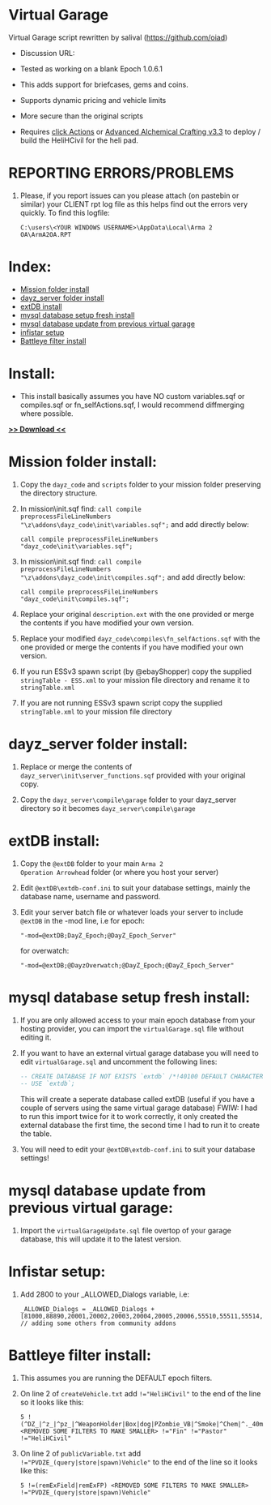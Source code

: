 # Virtual Garage
Virtual Garage script rewritten by salival (https://github.com/oiad)

* Discussion URL: 
	
* Tested as working on a blank Epoch 1.0.6.1
* This adds support for briefcases, gems and coins.
* Supports dynamic pricing and vehicle limits
* More secure than the original scripts
* Requires [click Actions](https://github.com/mudzereli/DayZEpochDeployableBike) or [Advanced Alchemical Crafting v3.3](https://epochmod.com/forum/topic/43460-release-advanced-alchemical-crafting-v33-updated-for-1061/) to deploy / build the HeliHCivil for the heli pad.

# REPORTING ERRORS/PROBLEMS

1. Please, if you report issues can you please attach (on pastebin or similar) your CLIENT rpt log file as this helps find out the errors very quickly. To find this logfile:

	```sqf
	C:\users\<YOUR WINDOWS USERNAME>\AppData\Local\Arma 2 OA\ArmA2OA.RPT
	```
	
# Index:

* [Mission folder install](https://github.com/oiad/virtualGarage#mission-folder-install)
* [dayz_server folder install](https://github.com/oiad/virtualGarage#dayz_server-folder-install)
* [extDB install](https://github.com/oiad/virtualGarage#extdb-install)
* [mysql database setup fresh install](https://github.com/oiad/virtualGarage#mysql-database-setup-fresh-install)
* [mysql database update from previous virtual garage](https://github.com/oiad/virtualGarage#mysql-database-update-from-previous-virtual-garage)
* [infistar setup](https://github.com/oiad/virtualGarage#infistar-setup)
* [Battleye filter install](https://github.com/oiad/virtualGarage#battleye-filter-install)

# Install:

* This install basically assumes you have NO custom variables.sqf or compiles.sqf or fn_selfActions.sqf, I would recommend diffmerging where possible.

**[>> Download <<](https://github.com/oiad/virtualGarage/archive/master.zip)**

# Mission folder install:

1. Copy the <code>dayz_code</code> and <code>scripts</code> folder to your mission folder preserving the directory structure.

2. In mission\init.sqf find: <code>call compile preprocessFileLineNumbers "\z\addons\dayz_code\init\variables.sqf";</code> and add directly below:

	```sqf
	call compile preprocessFileLineNumbers "dayz_code\init\variables.sqf";
	```
	
3. In mission\init.sqf find: <code>call compile preprocessFileLineNumbers "\z\addons\dayz_code\init\compiles.sqf";</code> and add directly below:

	```sqf
	call compile preprocessFileLineNumbers "dayz_code\init\compiles.sqf";
	```

4. Replace your original <code>description.ext</code> with the one provided or merge the contents if you have modified your own version.

5. Replace your modified <code>dayz_code\compiles\fn_selfActions.sqf</code> with the one provided or merge the contents if you have modified your own version.

6. If you run ESSv3 spawn script (by @ebayShopper) copy the supplied <code>stringTable - ESS.xml</code> to your mission file directory and rename it to <code>stringTable.xml</code>

7. If you are not running ESSv3 spawn script copy the supplied <code>stringTable.xml</code> to your mission file directory

# dayz_server folder install:

1. Replace or merge the contents of <code>dayz_server\init\server_functions.sqf</code> provided with your original copy.

2. Copy the <code>dayz_server\compile\garage</code> folder to your dayz_server directory so it becomes <code>dayz_server\compile\garage</code>

# extDB install:

1. Copy the <code>@extDB</code> folder to your main <code>Arma 2 Operation Arrowhead</code> folder (or where you host your server)

2. Edit <code>@extDB\extdb-conf.ini</code> to suit your database settings, mainly the database name, username and password.

3. Edit your server batch file or whatever loads your server to include <code>@extDB</code> in the -mod line, i.e for epoch:
	```sqf
	"-mod=@extDB;DayZ_Epoch;@DayZ_Epoch_Server"
	```
	for overwatch:
	```sqf
	"-mod=@extDB;@DayzOverwatch;@DayZ_Epoch;@DayZ_Epoch_Server"
	```

# mysql database setup fresh install:

1. If you are only allowed access to your main epoch database from your hosting provider, you can import the <code>virtualGarage.sql</code> file without editing it.

2. If you want to have an external virtual garage database you will need to edit <code>virtualGarage.sql</code> and uncomment the following lines:
	```sql
	-- CREATE DATABASE IF NOT EXISTS `extdb` /*!40100 DEFAULT CHARACTER SET latin1 */;
	-- USE `extdb`;
	```

	This will create a seperate database called extDB (useful if you have a couple of servers using the same virtual garage database) FWIW: I had to run this import twice for it to work correctly, it only created the external database the first time, the second time I had to run it to create the table.

3. You will need to edit your <code>@extDB\extdb-conf.ini</code> to suit your database settings!

# mysql database update from previous virtual garage:

1. Import the <code>virtualGarageUpdate.sql</code> file overtop of your garage database, this will update it to the latest version.

# Infistar setup:

1. Add 2800 to your _ALLOWED_Dialogs variable, i.e:
	```sqf
	_ALLOWED_Dialogs = _ALLOWED_Dialogs + [81000,88890,20001,20002,20003,20004,20005,20006,55510,55511,55514,55515,55516,55517,55518,55519,555120,118338,118339,571113,2800]; // adding some others from community addons
	```

# Battleye filter install:

1. This assumes you are running the DEFAULT epoch filters.

2. On line 2 of <code>createVehicle.txt</code> add <code>!="HeliHCivil"</code> to the end of the line so it looks like this:
	```sqf
	5 !(^DZ_|^z_|^pz_|^WeaponHolder|Box|dog|PZombie_VB|^Smoke|^Chem|^._40mm|_DZ$|^Trap) <REMOVED SOME FILTERS TO MAKE SMALLER> !="Fin" !="Pastor" !="HeliHCivil"
	```

3. On line 2 of <code>publicVariable.txt</code> add <code>!="PVDZE_(query|store|spawn)Vehicle"</code> to the end of the line so it looks like this:
	```sqf
	5 !=(remExField|remExFP) <REMOVED SOME FILTERS TO MAKE SMALLER> !="PVDZE_(query|store|spawn)Vehicle"
	```
